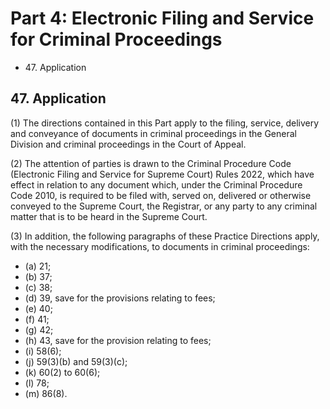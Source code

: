 # Part 4: Electronic Filing and Service for Criminal Proceedings

<ul type="*">
	<li>47. Application</li>
</ul>

## 47. Application

(1)	The directions contained in this Part apply to the filing, service, delivery and conveyance of documents in criminal proceedings in the General Division and criminal proceedings in the Court of Appeal.

(2)	The attention of parties is drawn to the Criminal Procedure Code (Electronic Filing and Service for Supreme Court) Rules 2022, which have effect in relation to any document which, under the Criminal Procedure Code 2010, is required to be filed with, served on, delivered or otherwise conveyed to the Supreme Court, the Registrar, or any party to any criminal matter that is to be heard in the Supreme Court.

(3)	In addition, the following paragraphs of these Practice Directions apply, with the necessary modifications, to documents in criminal proceedings:

<ul type="*">

<li>(a)	21;</li>
<li>(b)	37;</li>
<li>(c)	38;</li>
<li>(d)	39, save for the provisions relating to fees;</li>
<li>(e)	40;</li>
<li>(f)	41;</li>
<li>(g)	42;</li>
<li>(h)	43, save for the provision relating to fees;</li>
<li>(i)	58(6);</li>
<li>(j)	59(3)(b) and 59(3)(c);</li>
<li>(k)	60(2) to 60(6);</li>
<li>(l)	78;</li>
<li>(m)	86(8).</li>

</ul>
